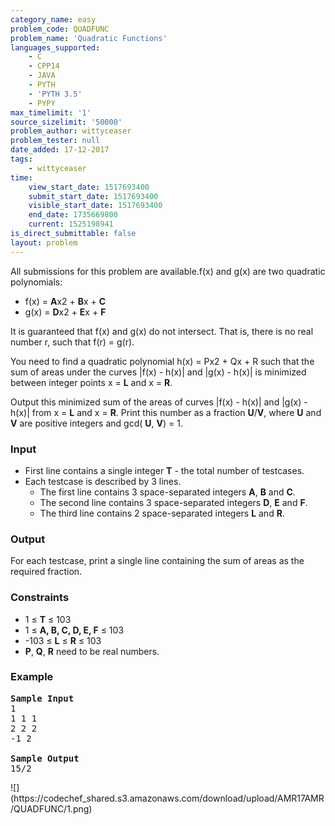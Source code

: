 ```yaml
---
category_name: easy
problem_code: QUADFUNC
problem_name: 'Quadratic Functions'
languages_supported:
    - C
    - CPP14
    - JAVA
    - PYTH
    - 'PYTH 3.5'
    - PYPY
max_timelimit: '1'
source_sizelimit: '50000'
problem_author: wittyceaser
problem_tester: null
date_added: 17-12-2017
tags:
    - wittyceaser
time:
    view_start_date: 1517693400
    submit_start_date: 1517693400
    visible_start_date: 1517693400
    end_date: 1735669800
    current: 1525198941
is_direct_submittable: false
layout: problem
---
```

All submissions for this problem are available.f(x) and g(x) are two quadratic polynomials:

- f(x) = **A**x2 + **B**x + **C**
- g(x) = **D**x2 + **E**x + **F**
 
 It is guaranteed that f(x) and g(x) do not intersect. That is, there is no real number r, such that f(r) = g(r).

 You need to find a quadratic polynomial h(x) = Px2 + Qx + R such that the sum of areas under the curves |f(x) - h(x)| and |g(x) - h(x)| is minimized between integer points x = **L** and x = **R**.

 Output this minimized sum of the areas of curves |f(x) - h(x)| and |g(x) - h(x)| from x = **L** and x = **R**. Print this number as a fraction **U**/**V**, where **U** and **V** are positive integers and gcd( **U**, **V**) = 1.

### Input

- First line contains a single integer **T** - the total number of testcases.
- Each testcase is described by 3 lines. 
  - The first line contains 3 space-separated integers **A**, **B** and **C**.
  - The second line contains 3 space-separated integers **D**, **E** and **F**.
  - The third line contains 2 space-separated integers **L** and **R**.
 
### Output

 For each testcase, print a single line containing the sum of areas as the required fraction.

### Constraints

- 1 ≤ **T** ≤ 103
- 1 ≤ **A, B, C, D, E, F** ≤ 103
- -103 ≤ **L** ≤ **R** ≤ 103
- **P**, **Q**, **R** need to be real numbers.
 
### Example

<pre><b>Sample Input</b>
1
1 1 1
2 2 2
-1 2

<b>Sample Output</b>
15/2
</pre>![](https://codechef_shared.s3.amazonaws.com/download/upload/AMR17AMR/QUADFUNC/1.png)
